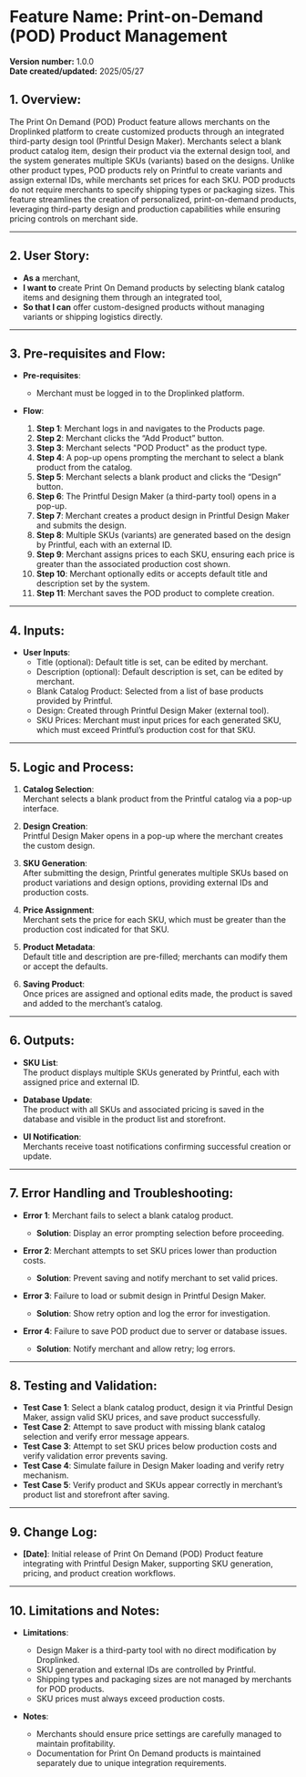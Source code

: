 # Feature Name: Print-on-Demand (POD) Product Management

**Version number:** 1.0.0  
**Date created/updated:** 2025/05/27


## 1. Overview:

The Print On Demand (POD) Product feature allows merchants on the Droplinked platform to create customized products through an integrated third-party design tool (Printful Design Maker). Merchants select a blank product catalog item, design their product via the external design tool, and the system generates multiple SKUs (variants) based on the designs. Unlike other product types, POD products rely on Printful to create variants and assign external IDs, while merchants set prices for each SKU. POD products do not require merchants to specify shipping types or packaging sizes. This feature streamlines the creation of personalized, print-on-demand products, leveraging third-party design and production capabilities while ensuring pricing controls on merchant side.

---

## 2. User Story:

- **As a** merchant,  
- **I want to** create Print On Demand products by selecting blank catalog items and designing them through an integrated tool,  
- **So that I can** offer custom-designed products without managing variants or shipping logistics directly.

---

## 3. Pre-requisites and Flow:

- **Pre-requisites**:  
  - Merchant must be logged in to the Droplinked platform.

- **Flow**:  
  1. **Step 1**: Merchant logs in and navigates to the Products page.  
  2. **Step 2**: Merchant clicks the “Add Product” button.  
  3. **Step 3**: Merchant selects "POD Product" as the product type.  
  4. **Step 4**: A pop-up opens prompting the merchant to select a blank product from the catalog.  
  5. **Step 5**: Merchant selects a blank product and clicks the “Design” button.  
  6. **Step 6**: The Printful Design Maker (a third-party tool) opens in a pop-up.  
  7. **Step 7**: Merchant creates a product design in Printful Design Maker and submits the design.  
  8. **Step 8**: Multiple SKUs (variants) are generated based on the design by Printful, each with an external ID.  
  9. **Step 9**: Merchant assigns prices to each SKU, ensuring each price is greater than the associated production cost shown.  
  10. **Step 10**: Merchant optionally edits or accepts default title and description set by the system.  
  11. **Step 11**: Merchant saves the POD product to complete creation.

---

## 4. Inputs:

- **User Inputs**:  
  - Title (optional): Default title is set, can be edited by merchant.  
  - Description (optional): Default description is set, can be edited by merchant.  
  - Blank Catalog Product: Selected from a list of base products provided by Printful.  
  - Design: Created through Printful Design Maker (external tool).  
  - SKU Prices: Merchant must input prices for each generated SKU, which must exceed Printful’s production cost for that SKU.

---

## 5. Logic and Process:

1. **Catalog Selection**:  
   Merchant selects a blank product from the Printful catalog via a pop-up interface.

2. **Design Creation**:  
   Printful Design Maker opens in a pop-up where the merchant creates the custom design.

3. **SKU Generation**:  
   After submitting the design, Printful generates multiple SKUs based on product variations and design options, providing external IDs and production costs.

4. **Price Assignment**:  
   Merchant sets the price for each SKU, which must be greater than the production cost indicated for that SKU.

5. **Product Metadata**:  
   Default title and description are pre-filled; merchants can modify them or accept the defaults.

6. **Saving Product**:  
   Once prices are assigned and optional edits made, the product is saved and added to the merchant’s catalog.

---

## 6. Outputs:

- **SKU List**:  
  The product displays multiple SKUs generated by Printful, each with assigned price and external ID.

- **Database Update**:  
  The product with all SKUs and associated pricing is saved in the database and visible in the product list and storefront.

- **UI Notification**:  
  Merchants receive toast notifications confirming successful creation or update.

---

## 7. Error Handling and Troubleshooting:

- **Error 1**: Merchant fails to select a blank catalog product.  
  - **Solution**: Display an error prompting selection before proceeding.

- **Error 2**: Merchant attempts to set SKU prices lower than production costs.  
  - **Solution**: Prevent saving and notify merchant to set valid prices.

- **Error 3**: Failure to load or submit design in Printful Design Maker.  
  - **Solution**: Show retry option and log the error for investigation.

- **Error 4**: Failure to save POD product due to server or database issues.  
  - **Solution**: Notify merchant and allow retry; log errors.

---

## 8. Testing and Validation:

- **Test Case 1**: Select a blank catalog product, design it via Printful Design Maker, assign valid SKU prices, and save product successfully.  
- **Test Case 2**: Attempt to save product with missing blank catalog selection and verify error message appears.  
- **Test Case 3**: Attempt to set SKU prices below production costs and verify validation error prevents saving.  
- **Test Case 4**: Simulate failure in Design Maker loading and verify retry mechanism.  
- **Test Case 5**: Verify product and SKUs appear correctly in merchant’s product list and storefront after saving.

---

## 9. Change Log:

- **[Date]**: Initial release of Print On Demand (POD) Product feature integrating with Printful Design Maker, supporting SKU generation, pricing, and product creation workflows.

---

## 10. Limitations and Notes:

- **Limitations**:  
  - Design Maker is a third-party tool with no direct modification by Droplinked.  
  - SKU generation and external IDs are controlled by Printful.  
  - Shipping types and packaging sizes are not managed by merchants for POD products.  
  - SKU prices must always exceed production costs.

- **Notes**:  
  - Merchants should ensure price settings are carefully managed to maintain profitability.  
  - Documentation for Print On Demand products is maintained separately due to unique integration requirements.
